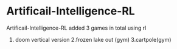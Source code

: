# Artificail-Intelligence-RL
Artificail-Intelligence-RL
added 3 games in total using rl
1. doom vertical version
2.frozen lake out (gym)
3.cartpole(gym)
